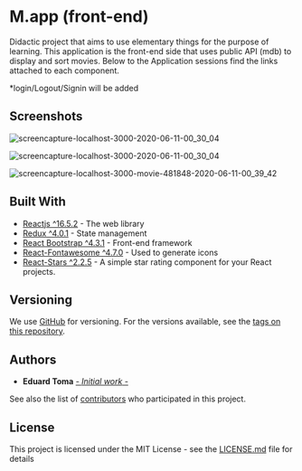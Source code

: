 # M.app (front-end)

Didactic project that aims to use elementary things for the purpose of learning. This application is the front-end side that uses public API (mdb) to display and sort movies. Below to the Application sessions find the links attached to each component.

*login/Logout/Signin will be added
## Screenshots
![screencapture-localhost-3000-2020-06-11-00_30_04](https://user-images.githubusercontent.com/45673679/84321610-2697d300-ab7c-11ea-90d8-855cb04d5a68.png)

![screencapture-localhost-3000-2020-06-11-00_30_04](https://user-images.githubusercontent.com/45673679/84321610-2697d300-ab7c-11ea-90d8-855cb04d5a68.png)

![screencapture-localhost-3000-movie-481848-2020-06-11-00_39_42](https://user-images.githubusercontent.com/45673679/84321602-24ce0f80-ab7c-11ea-8e80-aef6f2cfe994.png)

## Built With

- [Reactjs ^16.5.2](https://reactjs.org/) - The web library
- [Redux ^4.0.1](https://www.npmjs.com/package/redux) - State management
- [React Bootstrap ^4.3.1](https://react-bootstrap.github.io/) - Front-end framework
- [React-Fontawesome ^4.7.0](https://rometools.github.io/rome/) - Used to generate icons
- [React-Stars ^2.2.5](https://www.npmjs.com/package/react-stars) - A simple star rating component for your React projects.

## Versioning

We use [GitHub](https://github.com/) for versioning. For the versions available, see the [tags on this repository](https://github.com/TomaEduard/movie-web-app).

## Authors

- **Eduard Toma** [- _Initial work_ -](https://github.com/TomaEduard/movie-web-app)

See also the list of [contributors](https://github.com/TomaEduard/movie-app-api/graphs/contributors) who participated in this project.

## License

This project is licensed under the MIT License - see the [LICENSE.md](LICENSE.md) file for details
